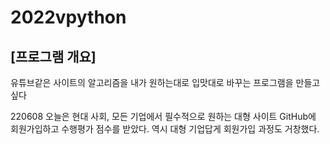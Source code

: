 # 2022vpython
## [프로그램 개요]
유튜브같은 사이트의 알고리즘을 내가 원하는대로 입맛대로 바꾸는 프로그램을 만들고 싶다


220608
오늘은 현대 사회, 모든 기업에서 필수적으로 원하는 대형 사이트 GitHub에 회원가입하고 수행평가 점수를 받았다. 역시 대형 기업답게 회원가입 과정도 거창했다. 
